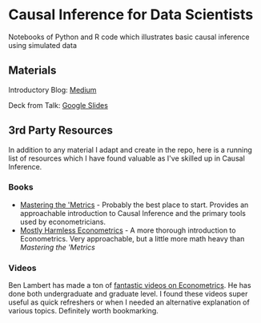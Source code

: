 # Causal Inference for Data Scientists

Notebooks of Python and R code which illustrates basic causal inference using simulated data

## Materials

Introductory Blog: [Medium](https://medium.com/@bradley.fay/causal-inference-for-data-scientists-ea72cd9f0557)

Deck from Talk: [Google Slides](https://docs.google.com/presentation/d/1WIF3Xj-6xgKaz0ETDIbU51k1SIxB9dxjUgYp79TJsr4/edit?usp=sharing)

## 3rd Party Resources

In addition to any material I adapt and create in the repo, here is a running list of resources which I have found valuable as I've skilled up in Causal Inference.

### Books

- [Mastering the 'Metrics](https://amzn.to/2VmVHVe) - Probably the best place to start. Provides an approachable introduction to Causal Inference and the primary tools used by econometricians.
- [Mostly Harmless Econometrics](https://amzn.to/2VJ5N22) - A more thorough introduction to Econometrics. Very approachable, but a little more math heavy than _Mastering the 'Metrics_

### Videos

Ben Lambert has made a ton of [fantastic videos on Econometrics](https://www.youtube.com/user/SpartacanUsuals/playlists). He has done both undergraduate and graduate level. I found these videos super useful as quick refreshers or when I needed an alternative explanation of various topics. Definitely worth bookmarking.
